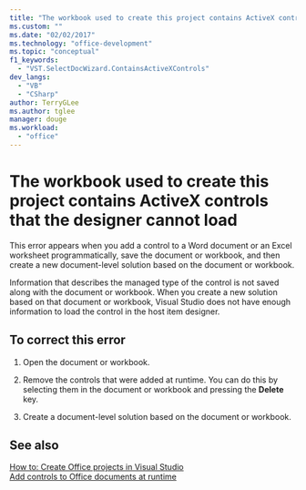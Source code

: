 ```yaml
---
title: "The workbook used to create this project contains ActiveX controls that the designer cannot load"
ms.custom: ""
ms.date: "02/02/2017"
ms.technology: "office-development"
ms.topic: "conceptual"
f1_keywords: 
  - "VST.SelectDocWizard.ContainsActiveXControls"
dev_langs: 
  - "VB"
  - "CSharp"
author: TerryGLee
ms.author: tglee
manager: douge
ms.workload: 
  - "office"
---
```

# The workbook used to create this project contains ActiveX controls that the designer cannot load
  This error appears when you add a control to a Word document or an Excel worksheet programmatically, save the document or workbook, and then create a new document-level solution based on the document or workbook.  
  
 Information that describes the managed type of the control is not saved along with the document or workbook. When you create a new solution based on that document or workbook, Visual Studio does not have enough information to load the control in the host item designer.  
  
## To correct this error  
  
1.  Open the document or workbook.  
  
2.  Remove the controls that were added at runtime. You can do this by selecting them in the document or workbook and pressing the **Delete** key.  
  
3.  Create a document-level solution based on the document or workbook.  
  
## See also  
 [How to: Create Office projects in Visual Studio](../vsto/how-to-create-office-projects-in-visual-studio.md)   
 [Add controls to Office documents at runtime](../vsto/adding-controls-to-office-documents-at-run-time.md)  
